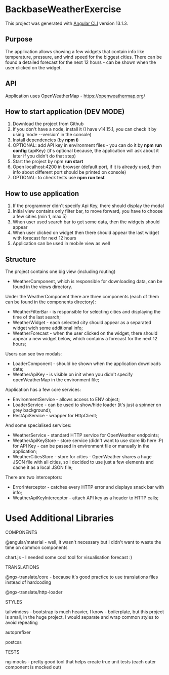 # BackbaseWeatherExercise

This project was generated with [Angular CLI](https://github.com/angular/angular-cli) version 13.1.3.

## Purpose

The application allows showing a few widgets that contain info like temperature, pressure, and wind speed for the biggest cities.
There can be found a detailed forecast for the next 12 hours - can be shown when the user clicked on the widget.

## API

Application uses OpenWeatherMap - https://openweathermap.org/

## How to start application (DEV MODE)

1. Download the project from Github
2. If you don't have a node, install it (I have v14.15.1, you can check it by using 'node --version' in the console)
3. Install dependencies (by **npm i**)
4. OPTIONAL: add API key in environment files - you can do it by **npm run config** {apiKey} (it's optional because, the application will ask about it later if you didn't do that step)
5. Start the project by npm **run start**
6. Open localhost:4200 in browser (default port, if it is already used, then info about different port should be printed on console)
7. OPTIONAL: to check tests use **npm run test**

## How to use application

1. If the programmer didn't specify Api Key, there should display the modal<br>
2. Initial view contains only filter bar, to move forward, you have to choose a few cities (min 1, max 5)
3. When user used search bar to get some data, then the widgets should appear 
4. When user clicked on widget then there should appear the last widget with forecast for next 12 hours
5. Application can be used in mobile view as well <br>

## Structure

The project contains one big view (including routing)
- WeatherComponent, which is responsible for downloading data, can be found in the views directory.

Under the WeatherComponent there are three components (each of them can be found in the components directory):
- WeatherFilterBar - is responsible for selecting cities and displaying the time of the last search;
- WeatherWidget - each selected city should appear as a separated widget wich some additional info;
- WeatherForecast - when the user clicked on the widget, there should appear a new widget below, which contains a forecast for the next 12 hours;

Users can see two modals:
- LoaderComponent - should be shown when the application downloads data;
- WeatherApiKey - is visible on init when you didn't specify openWeatherMap in the environment file;

Application has a few core services:
- EnvironmentService - allows access to ENV object;
- LoaderService - can be used to show/hide loader (it's just a spinner on grey background);
- RestApiService - wrapper for HttpClient;

And some specialised services:
- WeatherService - standard HTTP service for OpenWeather endpoints;
- WeatherApiKeyStore - store service (didn't want to use store lib here :P) for API Key - can be passed in environment file or manually in the application;
- WeatherCitiesStore - store for cities - OpenWeather shares a huge JSON file with all cities, so I decided to use just a few elements and cache it as a local JSON file;

There are two interceptors:
- ErrorInterceptor - catches every HTTP error and displays snack bar with info;
- WeatherApiKeyInterceptor - attach API key as a header to HTTP calls;

# Used Additional Libraries

COMPONENTS

@angular/material - well, it wasn't necessary but I didn't want to waste the time on common components

chart.js - I needed some cool tool for visualisation forecast :)

TRANSLATIONS

@ngx-translate/core - because it's good practice to use translations files instead of hardcoding

@ngx-translate/http-loader

STYLES

tailwindcss - bootstrap is much heavier, I know - boilerplate, but this project is small, in the huge project, I would separate and wrap common styles to avoid repeating

autoprefixer

postcss

TESTS

ng-mocks - pretty good tool that helps create true unit tests (each outer component is mocked out)
